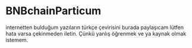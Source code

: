 # BNBchainParticum

internetten bulduğum yazıların türkçe çevirisini burada paylaşıcam lütfen hata varsa çekinmeden iletin. Çünkü yanlış öğrenmek ve ya kaynak olmak istemem.
